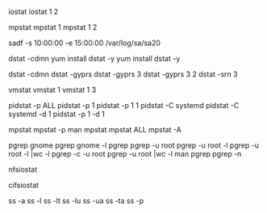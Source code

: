  iostat
 iostat 1  2

 mpstat
 mpstat 1
 mpstat 1 2

 sadf -s 10:00:00 -e 15:00:00 /var/log/sa/sa20

 dstat -cdmn
 yum install dstat -y
 yum install dstat -y

 dstat -cdmn
 dstat -gyprs
 dstat -gyprs 3
 dstat -gyprs 3 2
 dstat -srn 3

 vmstat 
 vmstat 1
 vmstat 1 3

 pidstat -p ALL
 pidstat -p 1 
 pidstat -p 1 1
 pidstat -C systemd
 pidstat -C systemd -d 1
 pidstat -p 1 -d 1

 mpstat
 mpstat -p
 man mpstat
 mpstat ALL
 mpstat -A


  pgrep gnome
  pgrep gnome -l
  pgrep
  pgrep -u root
  pgrep -u root -l
  pgrep -u root -l |wc -l
  pgrep -c -u root
  pgrep -u root |wc -l
  man pgrep
  pgrep -n
 
  nfsiostat
 
  cifsiostat
 

  ss -a
  ss -l
  ss -lt
  ss -lu
  ss -ua
  ss -ta
  ss -p
